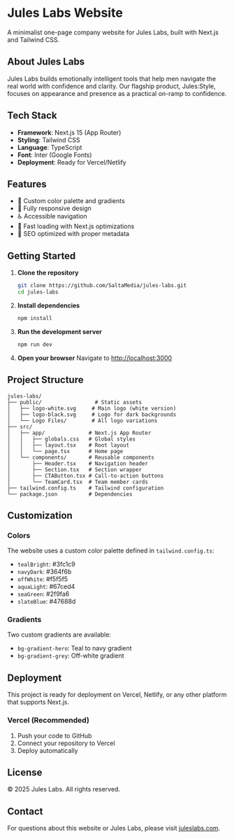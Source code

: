 # Jules Labs Website

A minimalist one-page company website for Jules Labs, built with Next.js and Tailwind CSS.

## About Jules Labs

Jules Labs builds emotionally intelligent tools that help men navigate the real world with confidence and clarity. Our flagship product, Jules:Style, focuses on appearance and presence as a practical on-ramp to confidence.

## Tech Stack

- **Framework**: Next.js 15 (App Router)
- **Styling**: Tailwind CSS
- **Language**: TypeScript
- **Font**: Inter (Google Fonts)
- **Deployment**: Ready for Vercel/Netlify

## Features

- 🎨 Custom color palette and gradients
- 📱 Fully responsive design
- ♿ Accessible navigation
- 🚀 Fast loading with Next.js optimizations
- 🎯 SEO optimized with proper metadata

## Getting Started

1. **Clone the repository**
   ```bash
   git clone https://github.com/SaltaMedia/jules-labs.git
   cd jules-labs
   ```

2. **Install dependencies**
   ```bash
   npm install
   ```

3. **Run the development server**
   ```bash
   npm run dev
   ```

4. **Open your browser**
   Navigate to [http://localhost:3000](http://localhost:3000)

## Project Structure

```
jules-labs/
├── public/                 # Static assets
│   ├── logo-white.svg     # Main logo (white version)
│   ├── logo-black.svg     # Logo for dark backgrounds
│   └── Logo Files/        # All logo variations
├── src/
│   ├── app/              # Next.js App Router
│   │   ├── globals.css   # Global styles
│   │   ├── layout.tsx    # Root layout
│   │   └── page.tsx      # Home page
│   └── components/       # Reusable components
│       ├── Header.tsx    # Navigation header
│       ├── Section.tsx   # Section wrapper
│       ├── CTAButton.tsx # Call-to-action buttons
│       └── TeamCard.tsx  # Team member cards
├── tailwind.config.ts    # Tailwind configuration
└── package.json          # Dependencies
```

## Customization

### Colors
The website uses a custom color palette defined in `tailwind.config.ts`:

- `tealBright`: #3fc1c9
- `navyDark`: #364f6b
- `offWhite`: #f5f5f5
- `aquaLight`: #67ced4
- `seaGreen`: #2f9fa6
- `slateBlue`: #47688d

### Gradients
Two custom gradients are available:
- `bg-gradient-hero`: Teal to navy gradient
- `bg-gradient-grey`: Off-white gradient

## Deployment

This project is ready for deployment on Vercel, Netlify, or any other platform that supports Next.js.

### Vercel (Recommended)
1. Push your code to GitHub
2. Connect your repository to Vercel
3. Deploy automatically

## License

© 2025 Jules Labs. All rights reserved.

## Contact

For questions about this website or Jules Labs, please visit [juleslabs.com](https://juleslabs.com).
